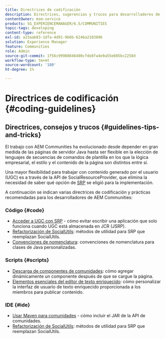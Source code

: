 ```yaml
---
title: Directrices de codificación
description: Directrices, sugerencias y trucos para desarrolladores de Communities
contentOwner: msm-service
products: SG_EXPERIENCEMANAGER/6.5/COMMUNITIES
topic-tags: developing
content-type: reference
exl-id: a23aab83-1dfa-4d91-9b6b-6246a2103896
solution: Experience Manager
feature: Communities
role: Admin
source-git-commit: 1f56c99980846400cfde8fa4e9a55e885bc2258d
workflow-type: tm+mt
source-wordcount: '180'
ht-degree: 1%

---
```


# Directrices de codificación {#coding-guidelines}

## Directrices, consejos y trucos {#guidelines-tips-and-tricks}

El trabajo con AEM Communities ha evolucionado desde depender en gran medida de las páginas de servidor Java hasta ser flexible en la elección de lenguajes de secuencias de comandos de plantilla en los que la lógica empresarial, el estilo y el contenido de la página son distintos entre sí.

Una mayor flexibilidad para trabajar con contenido generado por el usuario (UGC) es a través de la API de SocialResourceProvider, que elimina la necesidad de saber qué opción de [SRP](srp.md) se eligió para la implementación.

A continuación se indican varias directrices de codificación y prácticas recomendadas para los desarrolladores de AEM Communities:

### Código {#code}

* [Acceder a UGC con SRP](accessing-ugc-with-srp.md) - cómo evitar escribir una aplicación que solo funciona cuando UGC está almacenada en JCR (JSRP).
* [Refactorización de SocialUtils](socialutils.md): métodos de utilidad para SRP que reemplazan SocialUtils.
* [Convenciones de nomenclatura](naming-conventions.md): convenciones de nomenclatura para clases de Java personalizadas.

### Scripts {#scripts}

* [Descarga de componentes de comunidades](sideloading.md): cómo agregar dinámicamente un componente después de que se cargue la página.
* [Elementos esenciales del editor de texto enriquecido](rte.md): cómo personalizar la interfaz de usuario de texto enriquecido proporcionada a los miembros para publicar contenido.

### IDE {#ide}

* [Usar Maven para comunidades](maven.md) - cómo incluir el JAR de la API de comunidades.
* [Refactorización de SocialUtils](socialutils.md): métodos de utilidad para SRP que reemplazan SocialUtils.
